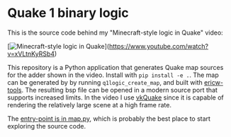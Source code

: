 # Quake 1 binary logic

This is the source code behind my "Minecraft-style logic in Quake" video: 

[![[![Minecraft-style logic in Quake](https://img.youtube.com/vi/xVLtnKyRSb4/maxresdefault.jpg)](https://www.youtube.com/watch?v=xVLtnKyRSb4) ](https://img.youtube.com/vi/xVLtnKyRSb4/maxresdefault.jpg)](https://www.youtube.com/watch?v=xVLtnKyRSb4) 

This repository is a Python application that generates Quake map sources for the adder shown in the video.  Install with `pip install -e .`.  The map can be generated by by running `q1logic_create_map`, and built with [ericw-tools](http://ericwa.github.io/ericw-tools/).  The resulting bsp file can be opened in a modern source port that supports increased limits.  In the video I use [vkQuake](https://github.com/Novum/vkQuake) since it is capable of rendering the relatively large scene at a high frame rate.

The [entry-point is in map.py](../blob/master/q1logic/map.py#L409), which is probably the best place to start exploring
the source code.
